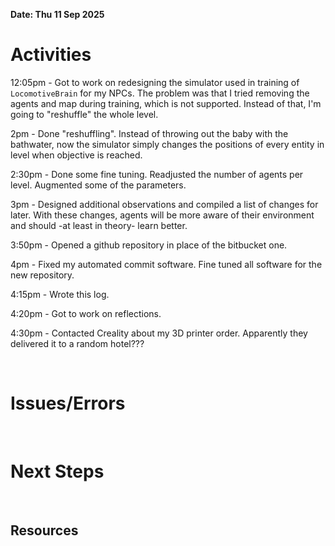 **Date: Thu 11 Sep 2025**<br>

# Activities

12:05pm - Got to work on redesigning the simulator used in training of `LocomotiveBrain` for my NPCs. The problem was that I tried removing the agents and map during training, which is not supported. Instead of that, I'm going to "reshuffle" the whole level.

2pm - Done "reshuffling". Instead of throwing out the baby with the bathwater, now the simulator simply changes the positions of every entity in level when objective is reached. 

2:30pm - Done some fine tuning. Readjusted the number of agents per level. Augmented some of the parameters.

3pm - Designed additional observations and compiled a list of changes for later. With these changes, agents will be more aware of their environment and should -at least in theory- learn better.

3:50pm - Opened a github repository in place of the bitbucket one.

4pm - Fixed my automated commit software. Fine tuned all software for the new repository.

4:15pm - Wrote this log. 

4:20pm - Got to work on reflections.

4:30pm - Contacted Creality about my 3D printer order. Apparently they delivered it to a random hotel???



<br>

# Issues/Errors

<br>

# Next Steps

<br>

## Resources

<br>
